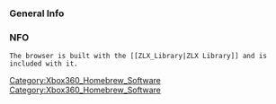 ### General Info

### NFO

    The browser is built with the [[ZLX_Library|ZLX Library]] and is included with it.

[Category:Xbox360_Homebrew_Software](Category:Xbox360_Homebrew_Software "wikilink")
[Category:Xbox360_Homebrew_Software‏](Category:Xbox360_Homebrew_Software‏ "wikilink")